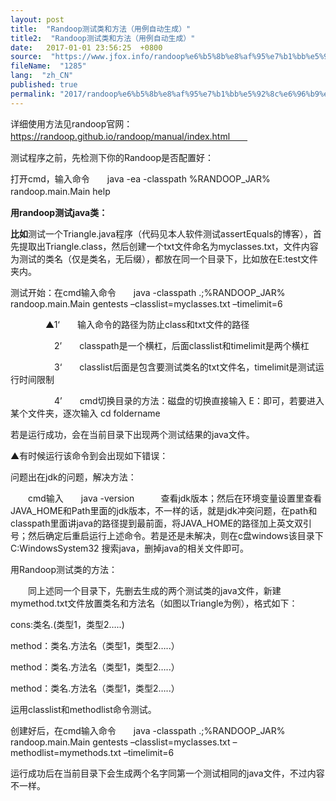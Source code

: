 ```yaml
---
layout: post
title:  "Randoop测试类和方法（用例自动生成）"
title2:  "Randoop测试类和方法（用例自动生成）"
date:   2017-01-01 23:56:25  +0800
source:  "https://www.jfox.info/randoop%e6%b5%8b%e8%af%95%e7%b1%bb%e5%92%8c%e6%96%b9%e6%b3%95%e7%94%a8%e4%be%8b%e8%87%aa%e5%8a%a8%e7%94%9f%e6%88%90.html"
fileName:  "1285"
lang:  "zh_CN"
published: true
permalink: "2017/randoop%e6%b5%8b%e8%af%95%e7%b1%bb%e5%92%8c%e6%96%b9%e6%b3%95%e7%94%a8%e4%be%8b%e8%87%aa%e5%8a%a8%e7%94%9f%e6%88%90.html"
---
```


详细使用方法见randoop官网：　　https://randoop.github.io/randoop/manual/index.html　　

测试程序之前，先检测下你的Randoop是否配置好：

打开cmd，输入命令　　java -ea -classpath %RANDOOP_JAR% randoop.main.Main help　　

**用randoop测试java类：**

**比如**测试一个Triangle.java程序（代码见本人软件测试assertEquals的博客），首先提取出Triangle.class，然后创建一个txt文件命名为myclasses.txt，文件内容为测试的类名（仅是类名，无后缀），都放在同一个目录下，比如放在E:test文件夹内。

测试开始：在cmd输入命令　　java -classpath .;%RANDOOP_JAR%  randoop.main.Main  gentests  –classlist=myclasses.txt  –timelimit=6

　　　　▲1‘　　输入命令的路径为防止class和txt文件的路径

　　　　　2’　　classpath是一个横杠，后面classlist和timelimit是两个横杠

　　　　　3‘　　classlist后面是包含要测试类名的txt文件名，timelimit是测试运行时间限制

　　　　　4’　　cmd切换目录的方法：磁盘的切换直接输入 E：即可，若要进入某个文件夹，逐次输入  cd   foldername

若是运行成功，会在当前目录下出现两个测试结果的java文件。

▲有时候运行该命令到会出现如下错误：

问题出在jdk的问题，解决方法：

　　cmd输入　　java  -version　　　查看jdk版本；然后在环境变量设置里查看JAVA_HOME和Path里面的jdk版本，不一样的话，就是jdk冲突问题，在path和classpath里面讲java的路径提到最前面，将JAVA_HOME的路径加上英文双引号；然后确定后重启运行上述命令。若是还是未解决，则在c盘windows该目录下C:WindowsSystem32  搜索java，删掉java的相关文件即可。

用Randoop测试类的方法：

　　同上述同一个目录下，先删去生成的两个测试类的java文件，新建mymethod.txt文件放置类名和方法名（如图以Triangle为例），格式如下：

cons:类名.<init>(类型1，类型2…..)

method：类名.方法名（类型1，类型2…..）

method：类名.方法名（类型1，类型2…..）

method：类名.方法名（类型1，类型2…..）

运用classlist和methodlist命令测试。

 创建好后，在cmd输入命令　　java -classpath .;%RANDOOP_JAR%  randoop.main.Main  gentests  –classlist=myclasses.txt  –methodlist=mymethods.txt –timelimit=6

运行成功后在当前目录下会生成两个名字同第一个测试相同的java文件，不过内容不一样。
